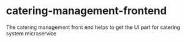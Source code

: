 # catering-management-frontend
The catering management front end helps to get the UI part for catering system microservice
